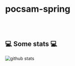 # pocsam-spring


</br></br>
<h2>💻 Some stats 💻</h2>

![github stats](https://github-readme-stats.vercel.app/api?username=gleds3000&show_icons=true&title_color=fff&icon_color=79ff97&text_color=9f9f9f&bg_color=151515)
